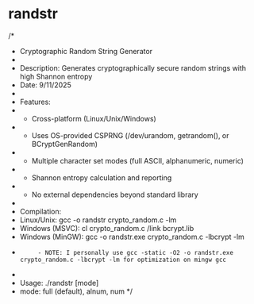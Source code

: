 # randstr

/*
 * Cryptographic Random String Generator
 * 
 * Description: Generates cryptographically secure random strings with high Shannon entropy
 * Date: 9/11/2025
 * 
 * Features:
 * - Cross-platform (Linux/Unix/Windows)
 * - Uses OS-provided CSPRNG (/dev/urandom, getrandom(), or BCryptGenRandom)
 * - Multiple character set modes (full ASCII, alphanumeric, numeric)
 * - Shannon entropy calculation and reporting
 * - No external dependencies beyond standard library
 * 
 * Compilation:
 *   Linux/Unix: gcc -o randstr crypto_random.c -lm
 *   Windows (MSVC): cl crypto_random.c /link bcrypt.lib
 *   Windows (MinGW): gcc -o randstr.exe crypto_random.c -lbcrypt -lm
 *          - NOTE: I personally use gcc -static -O2 -o randstr.exe crypto_random.c -lbcrypt -lm for optimization on mingw gcc
 * 
 * Usage: ./randstr <length> [mode]
 *   mode: full (default), alnum, num
 */
